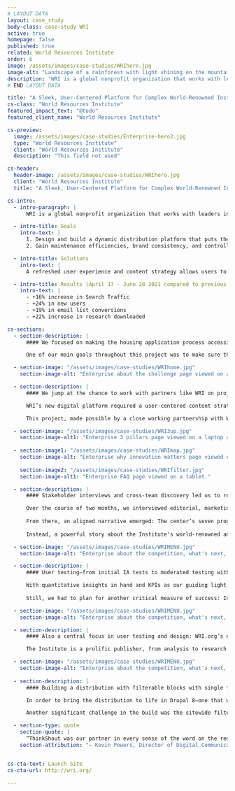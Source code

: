 ```yaml
---
# LAYOUT DATA
layout: case_study
body-class: case-study WRI
active: true
homepage: false
published: true
related: World Resources Institute
order: 6
image: /assets/images/case-studies/WRIhero.jpg
image-alt: "Landscape of a rainforest with light shining on the mountains in the background."
description: "WRI is a global nonprofit organization that works with leaders in government, business and civil society to research, design, and carry out practical solutions that simultaneously improve people’s lives and ensure nature can thrive. "
# END LAYOUT DATA

title: "A Sleek, User-Centered Platform for Complex World-Renowned Institute"
cs-class: "World Resources Institute"
featured_impact_text: "@todo"
featured_client_name: "World Resources Institute"

cs-preview:
  image: /assets/images/case-studies/Enterprise-hero2.jpg
  type: "World Resources Institute"
  client: "World Resources Institute"
  description: "This field not used"

cs-header:
  header-image: /assets/images/case-studies/WRIhero.jpg
  client: "World Resources Institute"
  title: "A Sleek, User-Centered Platform for Complex World-Renowned Institute"

cs-intro:
  - intro-paragraph: |
      WRI is a global nonprofit organization that works with leaders in government, business and civil society to research, design, and carry out practical solutions that simultaneously improve people’s lives and ensure nature can thrive. 

  - intro-title: Goals
    intro-text: |
      1. Design and build a dynamic distribution platform that puts the best of WRI’s research, data, and analysis at the fingertips of the world’s government, business, and climate justice leaders. 
      2. Gain maintenance efficiencies, brand consistency, and controlled content sharing across sites. Engage a host of complex stakeholders spanning teams and levels, including global locations.

  - intro-title: Solutions
    intro-text: |
      A refreshed user experience and content strategy allows users to understand what WRI can offer by their needs rather than the Institute’s program siloes. An innovative engagement model underlies the entire platform’s technical functionality, including a sitewide filter, narrative taxonomy, and search strategy.  

  - intro-title: Results (April 17 - June 20 2021 compared to previous year)
    intro-text: |
      - +16% increase in Search Traffic
      - +24% in new users
      - +19% in email list conversions
      - +22% increase in research downloaded

cs-sections:
  - section-description: |
      #### We focused on making the housing application process accessible to new audiences through content, copy, and design.

      One of our main goals throughout this project was to make sure the grant applications had the ability to not only reach a wide audience-- but also be understood. We strayed from using jargon familiar to big players in housing development, and focused on designing the site based around its content. This led the end user through each application step with an interactive experience that allowed them to understand application eligibility, find the right application to fill out, and identify easy answers to FAQs throughout the process.

  - section-image: "/assets/images/case-studies/WRIhome.jpg"
    section-image-alt: "Enterprise about the challenge page viewed on a laptop."

  - section-description: |
      #### We jump at the chance to work with partners like WRI on projects of this scale. 

      WRI’s new digital platform required a user-centered content strategy, a brand refresh, complex stakeholder engagement, and maybe most exciting of all, a turn-key solution for a distribution that would need to host both WRI.org as well as international office sites. 

      This project, made possible by a close working partnership with WRI’s expert team, showcases a sitewide issue filter, responsive navigation as a user moves deeper into their exploration, a user-centered narrative taxonomy system, and a refreshed, robust, and tightly managed design system. What’s more? The platform itself is built as a distribution, meaning that WRI’s team can spin up a new site with the same exciting functionality from WRI.org’s codebase—a feature that was a must-have going into this project. 

  - section-image: "/assets/images/case-studies/WRI3up.jpg"
    section-image-alt1: "Enterprise 3 pillars page viewed on a laptop and mobile."
    
  - section-image1: "/assets/images/case-studies/WRImap.jpg"
    section-image-alt: "Enterprise why innovation matters page viewed on a desktop."
    
    section-image2: "/assets/images/case-studies/WRIfilter.jpg"
    section-image-alt1: "Enterprise FAQ page viewed on a tablet."

  - section-description: |
      #### Stakeholder interviews and cross-team discovery led us to remarkable insights and a clear path forward. 

      Over the course of two months, we interviewed editorial, marketing, communications, programs, and executive teams—and were guided by the investment of multiple project advisory working groups along the way. 
      
      From there, an aligned narrative emerged: The center’s seven program teams, each focused on a different issue—cities, climate, energy, food, forests, water, and oceans—and its four centers—business, economics, finance, and governance—would no longer serve as the pillars of a user’s experience.
      
      Instead, a powerful story about the Institute's world-renowned analysis, coalitions, and interactive, data-driven tools would take center stage, with the ability to filter the entire site’s content by issue or perspective at the snap of your fingers. To be sure we tracked towards aligned success, the team developed its very own Core Action Target, mapping KPIs to each other in order of priority, impact, and their overall efficacy in determining the platform’s success. 

  - section-image: "/assets/images/case-studies/WRIMENU.jpg"
    section-image-alt: "Enterprise about the competition, what's next, and FAQ pages displayed on 3 mobile devices side by side."

  - section-description: |
      #### User testing—from initial IA tests to moderated testing with design comps—validated our new approach. 

      With quantitative insights in hand and KPIs as our guiding light, our team moved forward with the confidence we needed to socialize the Institute’s bold new vision for user experience throughout the organization.  
      
      Still, we had to plan for another critical measure of success: In order to execute our new content strategy, we’d need to archive thousands of pages of old content, and at the same time, maintain the site’s impressive performance in Search. Most traffic came in from the site’s blog, a place where a skilled editorial team makes WRI’s impressive research, data, and tools accessible to journalists, corporate strategists, policymakers, and high-level change-agents around the world. To maintain search dominance, we decided to simplify the sitemap, clarify the site’s folding structure, and critically, rename internal-facing nomenclature to be clearer to users—humans and bots alike. Publications became Research. Blog became Insights. Data broke itself out of the more general Publications and stepped into its full keyword SEO power. Did it work? You know it. Since launch, the site’s search traffic is up by 16 percent! 

  - section-image: "/assets/images/case-studies/WRIMENU.jpg"
    section-image-alt: "Enterprise about the competition, what's next, and FAQ pages displayed on 3 mobile devices side by side."

  - section-description: |
      #### Also a central focus in user testing and design: WRI.org’s new homepage.  

      The Institute is a prolific publisher, from analysis to research to data to tools—and the old homepage reflected just how much content was available. Our path forward required alignment across the organization—we’d be making enormous change. Thanks to a laser focus from WRI’s project teams and iterative design, we were able to craft a bold new homepage. Now, users experience the homepage as directed and depthful. The powerful impact of WRI is immediately understood through use of bold imagery and featured blocks. This clarity is made possible by an overlay menu system and sitewide filter that can organize and make all content available at the appropriate moment, rather than every moment.   

  - section-image: "/assets/images/case-studies/WRIMENU.jpg"
    section-image-alt: "Enterprise about the competition, what's next, and FAQ pages displayed on 3 mobile devices side by side."
 
  - section-description: |
      #### Building a distribution with filterable blocks with single file components isn’t easy, but it is really, really sustainable. 

      In order to bring the distribution to life in Drupal 8—one that would be easily configured through an admin interface—our lead engineers decided to leverage single file components in the build approach. Using SFCs means that essentially, we built out blocks of functionality for the platform that can be extracted or not used at all when new sites are spun up: The perfect kind of lego-style building system that offers maximum control and flexibility for new platforms and minimum risk when conducting maintenance or updates.

      Another significant challenge in the build was the sitewide filter, made possible by a smart approach to automating content filtering and critically, a content strategy that stays simple on the surface and directs to a robust resource library landing page for deeper exploration. So how’d we make the sitewide filter a reality without sacrificing load time? Instead of requiring the javascript library to load automated content—which can be rough for accessibility needs and tough on site speed—we decided to set cookies for users, have views interpret those cookies, and then allow users to share those personalized pages with others. Trickier than it sounds? Yes. Worth it to create a personalized and fully accessibly platform? Absolutely.  

  - section-type: quote
    section-quote: |
      “ThinkShout was our partner in every sense of the word on the redesign of [WRI.org](http://wri.org/). Considering the scale and complexity of that effort, we couldn’t have asked for a better team to see us through that process.”
    section-attribution: "~ Kevin Powers, Director of Digital Communications, WRI"


cs-cta-text: Launch Site
cs-cta-url: http://wri.org/

---
```

